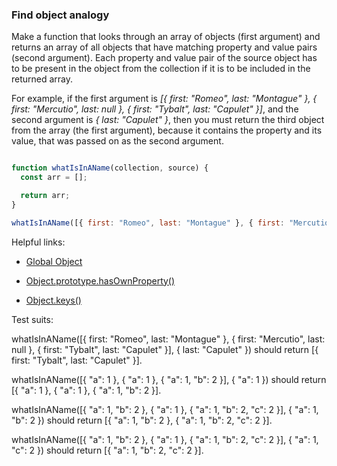 ### Find object analogy

Make a function that looks through an array of objects (first argument) and returns an array of all objects that have matching property and value pairs (second argument). Each property and value pair of the source object has to be present in the object from the collection if it is to be included in the returned array.

For example, if the first argument is
_[{ first: "Romeo", last: "Montague" }, { first: "Mercutio", last: null }, { first: "Tybalt", last: "Capulet" }]_,
and the second argument is
_{ last: "Capulet" }_,
then you must return the third object from the array (the first argument), because it contains the property and its value, that was passed on as the second argument.


```javascript

function whatIsInAName(collection, source) {
  const arr = [];

  return arr;
}

whatIsInAName([{ first: "Romeo", last: "Montague" }, { first: "Mercutio", last: null }, { first: "Tybalt", last: "Capulet" }], { last: "Capulet" });

```

Helpful links:

* [Global Object](https://developer.mozilla.org/en-US/docs/Web/JavaScript/Reference/Global_Objects/Object)

* [Object.prototype.hasOwnProperty()](https://developer.mozilla.org/en-US/docs/Web/JavaScript/Reference/Global_Objects/Object/hasOwnProperty)

* [Object.keys()](https://developer.mozilla.org/en-US/docs/Web/JavaScript/Reference/Global_Objects/Object/keys)

Test suits:

whatIsInAName([{ first: "Romeo", last: "Montague" }, { first: "Mercutio", last: null }, { first: "Tybalt", last: "Capulet" }], { last: "Capulet" }) should return [{ first: "Tybalt", last: "Capulet" }].

whatIsInAName([{ "a": 1 }, { "a": 1 }, { "a": 1, "b": 2 }], { "a": 1 }) should return [{ "a": 1 }, { "a": 1 }, { "a": 1, "b": 2 }].

whatIsInAName([{ "a": 1, "b": 2 }, { "a": 1 }, { "a": 1, "b": 2, "c": 2 }], { "a": 1, "b": 2 }) should return [{ "a": 1, "b": 2 }, { "a": 1, "b": 2, "c": 2 }].

whatIsInAName([{ "a": 1, "b": 2 }, { "a": 1 }, { "a": 1, "b": 2, "c": 2 }], { "a": 1, "c": 2 }) should return [{ "a": 1, "b": 2, "c": 2 }].
